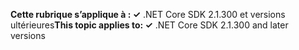 <span data-ttu-id="fec71-101">**Cette rubrique s’applique à : ✓** .NET Core SDK 2.1.300 et versions ultérieures</span><span class="sxs-lookup"><span data-stu-id="fec71-101">**This topic applies to: ✓** .NET Core SDK 2.1.300 and later versions</span></span>

